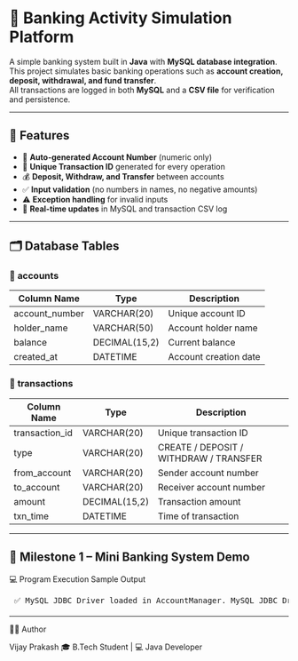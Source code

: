 # 🏦 Banking Activity Simulation Platform  

A simple banking system built in **Java** with **MySQL database integration**.  
This project simulates basic banking operations such as **account creation, deposit, withdrawal, and fund transfer**.  
All transactions are logged in both **MySQL** and a **CSV file** for verification and persistence.  

---

## 🚀 Features  

- 🔢 **Auto-generated Account Number** (numeric only)  
- 🧾 **Unique Transaction ID** generated for every operation  
- 💰 **Deposit, Withdraw, and Transfer** between accounts  
- ✅ **Input validation** (no numbers in names, no negative amounts)  
- ⚠️ **Exception handling** for invalid inputs  
- 🧮 **Real-time updates** in MySQL and transaction CSV log  

---

## 🗂️ Database Tables  

### 🧾 **accounts**

| Column Name    | Type         | Description               |
|----------------|--------------|---------------------------|
| account_number | VARCHAR(20)  | Unique account ID         |
| holder_name    | VARCHAR(50)  | Account holder name       |
| balance        | DECIMAL(15,2)| Current balance           |
| created_at     | DATETIME     | Account creation date     |

### 🧾 **transactions**

| Column Name    | Type         | Description                           |
|----------------|--------------|---------------------------------------|
| transaction_id | VARCHAR(20)  | Unique transaction ID                 |
| type           | VARCHAR(20)  | CREATE / DEPOSIT / WITHDRAW / TRANSFER|
| from_account   | VARCHAR(20)  | Sender account number                 |
| to_account     | VARCHAR(20)  | Receiver account number               |
| amount         | DECIMAL(15,2)| Transaction amount                    |
| txn_time       | DATETIME     | Time of transaction                   |

---

## 🏁 Milestone 1 – Mini Banking System Demo  
💻 Program Execution Sample Output
<pre> ✅ MySQL JDBC Driver loaded in AccountManager. MySQL JDBC Driver loaded successfully! ===== Welcome to the Mini Banking System ===== ===== BANK MENU ===== 1. Create Account 2. Deposit 3. Withdraw 4. Transfer 5. List Accounts 6. Exit Enter your choice: 1 Enter account holder name: Vinod Enter initial balance: 3000 Inserted 1 row(s) into database. 🧾 Transaction ID: TXN4601A194 ✅ Account created successfully! Account Number: 9136922 Holder Name: Vinod Initial Balance: ₹3000 💡 Use this Account Number (9136922) for future transactions. ===== BANK MENU ===== Enter your choice: 2 Enter account number: 9136922 Enter amount to deposit: 500 🧾 Transaction ID: TXNBE899800 💰 Deposited ₹500 to 9136922. New balance: ₹3500.00 ===== BANK MENU ===== Enter your choice: 3 Enter account number: 9136922 Enter amount to withdraw: 400 🧾 Transaction ID: TXN04A84A3F 💸 Withdrew ₹400 from 9136922. New balance: ₹3100.00 ===== BANK MENU ===== Enter your choice: 5 Account Number: 1001 | Name: Vijay | Balance: ₹3000.00 Account Number: 9136922 | Name: Vinod | Balance: ₹3100.00 Account Number: 9194495 | Name: Mandeep | Balance: ₹2900.00 Account Number: 9614784 | Name: Nandhu | Balance: ₹3200.00 Account Number: B2012 | Name: Prakash | Balance: ₹6000.00 ===== BANK MENU ===== Enter your choice: 6 🏦 Exiting... Check 'transactions.csv' and database for logs. </pre>

---
👨‍💻 Author

Vijay Prakash
🎓 B.Tech Student | 💻 Java Developer

